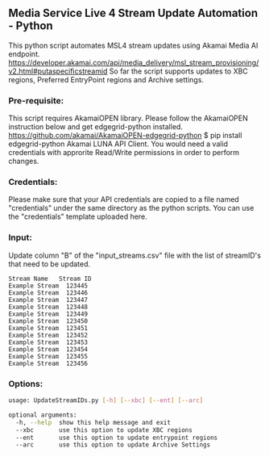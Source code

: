 ## Media Service Live 4 Stream Update Automation - Python

This python script automates MSL4 stream updates using Akamai Media AI endpoint. https://developer.akamai.com/api/media_delivery/msl_stream_provisioning/v2.html#putaspecificstreamid
So far the script supports updates to XBC regions, Preferred EntryPoint regions and Archive settings.

### Pre-requisite:

This script requires AkamaiOPEN library. Please follow the AkamaiOPEN instruction below and get edgegrid-python installed. https://github.com/akamai/AkamaiOPEN-edgegrid-python
$ pip install edgegrid-python
Akamai LUNA API Client. You would need a valid credentials with approrite Read/Write permissions in order to perform changes.

### Credentials:

Please make sure that your API credentials are copied to a file named "credentials" under the same directory as the python scripts. You can use the "credentials" template uploaded here.

### Input:

Update column "B" of the "input_streams.csv" file with the list of streamID's that need to be updated. 
```
Stream Name   Stream ID
Example Stream 	123445
Example Stream 	123446
Example Stream 	123447
Example Stream 	123448
Example Stream 	123449
Example Stream 	123450
Example Stream 	123451
Example Stream 	123452
Example Stream 	123453
Example Stream 	123454
Example Stream 	123455
Example Stream 	123456
```

### Options:
```bash
usage: UpdateStreamIDs.py [-h] [--xbc] [--ent] [--arc]

optional arguments:
  -h, --help  show this help message and exit
  --xbc       use this option to update XBC regions
  --ent       use this option to update entrypoint regions
  --arc       use this option to update Archive Settings
```
